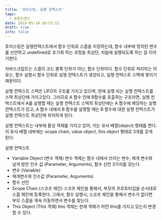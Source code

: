 ```yaml
---
title: '호이스팅, 실행 컨텍스트'
tags:
  - 프론트엔드
date: 2019-05-10 10:53:13
draft: true
info: false
---
```


호이스팅은 실행컨텍스트에서 함수 단위로 스콥을 지정하는데, 함수 내부에 정의된 변수를 선언하고 undefined로 초기화 하는 과정을 최상단, 처음에 실행되도록 하는 걸 이야기한다.

자바스크립트는 스콥이 코드 블록 단위가 아닌, 함수 단위이다. 함수 단위로 처리되는 이유는, 함수 실행시 함수 단위로 실행 컨텍스트가 생성되고, 실행 컨텍스트 스택에 쌓이기 때문이다.

실행 컨텍스트 스택은 LIFO의 구조를 가지고 있으며, 현재 실행 되는 실행 컨텍스트를 스택 최상단에 가지고있다. 그러므로 A 함수 안에 B함수를 호출하는 구조라면, 실행 컨텍스트에서 A를 실행할 때는 실행 컨텍스트 스택의 최상단에는 A 함수에 해당하는 실행 컨텍스트가 있고, A 함수 내에서 B 함수를 실행할 때는 B 함수에 대한 실행 컨텍스트가 실행 컨텍스트 최상단에 위치하게 된다.

실행 컨텍스트는 내부에 활성 객체를 가지고 있어, 이는 유사 배열(object) 형태를 띈다. 이 유사 배열 내부에는 scope chain, value object, this object 형태로 3개를 갖게 된다.

실행 컨텍스트

- Variable Object (변수 객체)
  변수 객체는 함수 내에서 쓰이는 변수, 매개 변수와 넘겨 받은 인수 값 (Parameter, Arguments), 함수 선언 3가지를 갖는다.
- 변수 (Variable)
- 매개변수와 인수값 (Parameter, Arguments)
- 함수 선언
- Scope Chain (스코프 체인)
  스코프 체인을 통해서, 부모의 프로토타입을 순서대로 스콥 체인에 등록한다.
  그래서, 함수 실행시, 스코프 체인을 통해서 변수가 없다면 부모 스콥을 계속 이동하면서 변수를 찾는다.
- This Object (This 객체)
  this 객체는 현재 객체가 어떤 this를 가지고 있는지 변경할 수 있다.
